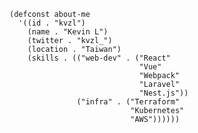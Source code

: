 <!--
**kvzl/kvzl** is a ✨ _special_ ✨ repository because its `README.md` (this file) appears on your GitHub profile.

Here are some ideas to get you started:

- 🔭 I’m currently working on ...
- 🌱 I’m currently learning ...
- 👯 I’m looking to collaborate on ...
- 🤔 I’m looking for help with ...
- 💬 Ask me about ...
- 📫 How to reach me: ...
- 😄 Pronouns: ...
- ⚡ Fun fact: ...
-->

```elisp
(defconst about-me
  '((id . "kvzl")
    (name . "Kevin L")
    (twitter . "kvzl_")
    (location . "Taiwan")
    (skills . (("web-dev" . ("React"
                             "Vue"
                             "Webpack"
                             "Laravel"
                             "Nest.js"))
               ("infra" . ("Terraform"
                           "Kubernetes"
                           "AWS"))))))
```
